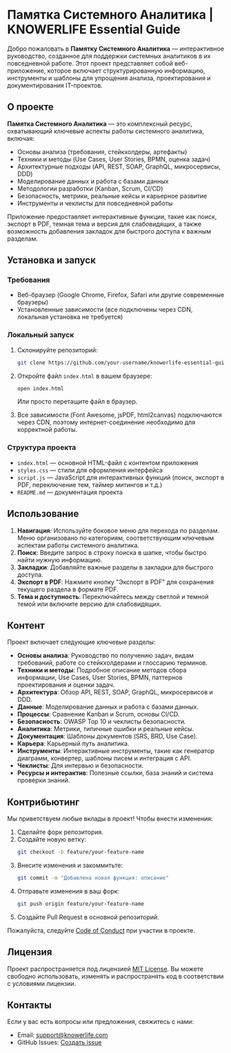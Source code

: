 # Памятка Системного Аналитика | KNOWERLIFE Essential Guide

Добро пожаловать в **Памятку Системного Аналитика** — интерактивное руководство, созданное для поддержки системных аналитиков в их повседневной работе. Этот проект представляет собой веб-приложение, которое включает структурированную информацию, инструменты и шаблоны для упрощения анализа, проектирования и документирования IT-проектов.

## О проекте

**Памятка Системного Аналитика** — это комплексный ресурс, охватывающий ключевые аспекты работы системного аналитика, включая:

- Основы анализа (требования, стейкхолдеры, артефакты)
- Техники и методы (Use Cases, User Stories, BPMN, оценка задач)
- Архитектурные подходы (API, REST, SOAP, GraphQL, микросервисы, DDD)
- Моделирование данных и работа с базами данных
- Методологии разработки (Kanban, Scrum, CI/CD)
- Безопасность, метрики, реальные кейсы и карьерное развитие
- Инструменты и чеклисты для повседневной работы

Приложение предоставляет интерактивные функции, такие как поиск, экспорт в PDF, темная тема и версия для слабовидящих, а также возможность добавления закладок для быстрого доступа к важным разделам.

## Установка и запуск

### Требования
- Веб-браузер (Google Chrome, Firefox, Safari или другие современные браузеры)
- Установленные зависимости (все подключены через CDN, локальная установка не требуется)

### Локальный запуск
1. Склонируйте репозиторий:
   ```bash
   git clone https://github.com/your-username/knowerlife-essential-guide.git
   ```
2. Откройте файл `index.html` в вашем браузере:
   ```bash
   open index.html
   ```
   Или просто перетащите файл в браузер.

3. Все зависимости (Font Awesome, jsPDF, html2canvas) подключаются через CDN, поэтому интернет-соединение необходимо для корректной работы.

### Структура проекта
- `index.html` — основной HTML-файл с контентом приложения
- `styles.css` — стили для оформления интерфейса
- `script.js` — JavaScript для интерактивных функций (поиск, экспорт в PDF, переключение тем, таймер митингов и т.д.)
- `README.md` — документация проекта

## Использование

1. **Навигация**: Используйте боковое меню для перехода по разделам. Меню организовано по категориям, соответствующим ключевым аспектам работы системного аналитика.
2. **Поиск**: Введите запрос в строку поиска в шапке, чтобы быстро найти нужную информацию.
3. **Закладки**: Добавляйте важные разделы в закладки для быстрого доступа.
4. **Экспорт в PDF**: Нажмите кнопку "Экспорт в PDF" для сохранения текущего раздела в формате PDF.
5. **Тема и доступность**: Переключайтесь между светлой и темной темой или включите версию для слабовидящих.

## Контент

Проект включает следующие ключевые разделы:

- **Основы анализа**: Руководство по получению задач, видам требований, работе со стейкхолдерами и глоссарию терминов.
- **Техники и методы**: Подробное описание методов сбора информации, Use Cases, User Stories, BPMN, паттернов проектирования и оценки задач.
- **Архитектура**: Обзор API, REST, SOAP, GraphQL, микросервисов и DDD.
- **Данные**: Моделирование данных и работа с базами данных.
- **Процессы**: Сравнение Kanban и Scrum, основы CI/CD.
- **Безопасность**: OWASP Top 10 и чеклисты безопасности.
- **Аналитика**: Метрики, типичные ошибки и реальные кейсы.
- **Документация**: Шаблоны документов (SRS, BRD, Use Case).
- **Карьера**: Карьерный путь аналитика.
- **Инструменты**: Интерактивные инструменты, такие как генератор диаграмм, конвертер, шаблоны писем и интеграция с API.
- **Чеклисты**: Для интервью и безопасности.
- **Ресурсы и интерактив**: Полезные ссылки, база знаний и система проверки знаний.

## Контрибьютинг

Мы приветствуем любые вклады в проект! Чтобы внести изменения:

1. Сделайте форк репозитория.
2. Создайте новую ветку:
   ```bash
   git checkout -b feature/your-feature-name
   ```
3. Внесите изменения и закоммитьте:
   ```bash
   git commit -m "Добавлена новая функция: описание"
   ```
4. Отправьте изменения в ваш форк:
   ```bash
   git push origin feature/your-feature-name
   ```
5. Создайте Pull Request в основной репозиторий.

Пожалуйста, следуйте [Code of Conduct](CODE_OF_CONDUCT.md) при участии в проекте.

## Лицензия

Проект распространяется под лицензией [MIT License](LICENSE). Вы можете свободно использовать, изменять и распространять код в соответствии с условиями лицензии.

## Контакты

Если у вас есть вопросы или предложения, свяжитесь с нами:
- Email: support@knowerlife.com
- GitHub Issues: [Создать issue](https://github.com/your-username/knowerlife-essential-guide/issues)
